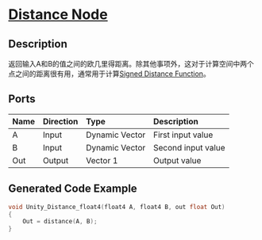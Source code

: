 # [Distance Node](https://docs.unity3d.com/Packages/com.unity.shadergraph@7.3/manual/Distance-Node.html)

## Description
返回输入A和B的值之间的欧几里得距离。除其他事项外，这对于计算空间中两个点之间的距离很有用，通常用于计算[Signed Distance Function](https://en.wikipedia.org/wiki/Signed_distance_function)。

## Ports
|Name|Direction|Type|Description
|:---|:--------|:---|:------
|A|Input|Dynamic Vector|First input value
|B|Input|Dynamic Vector|Second input value
|Out|Output|Vector 1|Output value

## Generated Code Example
```h
void Unity_Distance_float4(float4 A, float4 B, out float Out)
{
    Out = distance(A, B);
}
```